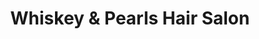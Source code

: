 ---
title: "Whiskey & Pearls Hair Salon"
url: /moose-jaw/whiskey-and-pearls-hair-salon/
shop: hairdresser
---